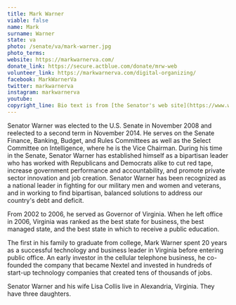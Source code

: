 ```yaml
---
title: Mark Warner
viable: false
name: Mark
surname: Warner
state: va
photo: /senate/va/mark-warner.jpg
photo_terms: 
website: https://markwarnerva.com/
donate_link: https://secure.actblue.com/donate/mrw-web
volunteer_link: https://markwarnerva.com/digital-organizing/
facebook: MarkWarnerVa
twitter: markwarnerva
instagram: markwarnerva
youtube: 
copyright_line: Bio text is from [the Senator's web site](https://www.warner.senate.gov/public/index.cfm/biography).
---
```

Senator Warner was elected to the U.S. Senate in November 2008 and reelected to a second term in November 2014. He serves on the Senate Finance, Banking, Budget, and Rules Committees as well as the Select Committee on Intelligence, where he is the Vice Chairman. During his time in the Senate, Senator Warner has established himself as a bipartisan leader who has worked with Republicans and Democrats alike to cut red tape, increase government performance and accountability, and promote private sector innovation and job creation. Senator Warner has been recognized as a national leader in fighting for our military men and women and veterans, and in working to find bipartisan, balanced solutions to address our country's debt and deficit.

From 2002 to 2006, he served as Governor of Virginia.  When he left office in 2006, Virginia was ranked as the best state for business, the best managed state, and the best state in which to receive a public education.

The first in his family to graduate from college, Mark Warner spent 20 years as a successful technology and business leader in Virginia before entering public office. An early investor in the cellular telephone business, he co-founded the company that became Nextel and invested in hundreds of start-up technology companies that created tens of thousands of jobs.

Senator Warner and his wife Lisa Collis live in Alexandria, Virginia. They have three daughters.
